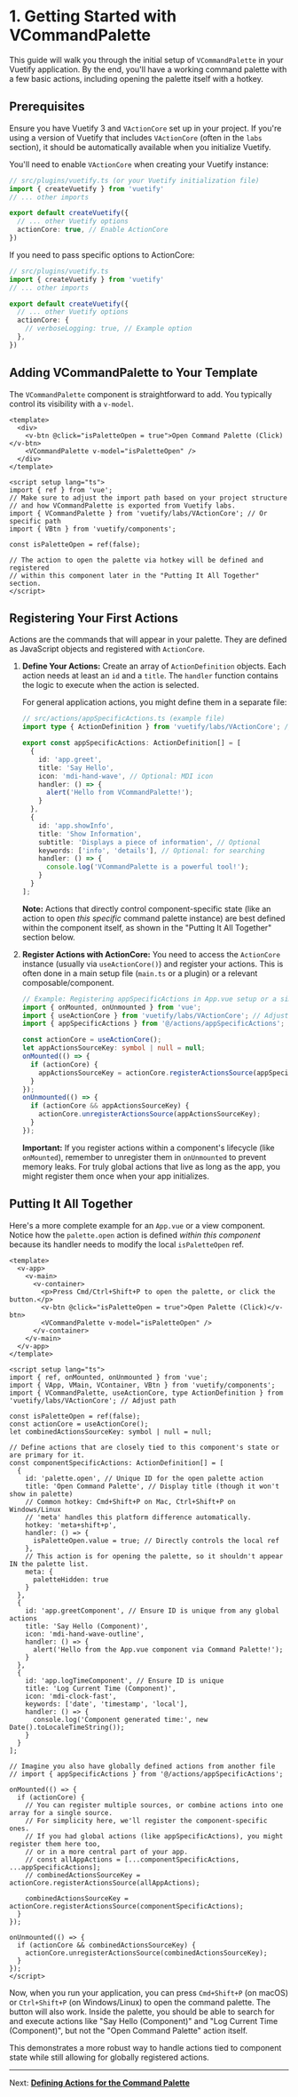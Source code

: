 # 1. Getting Started with VCommandPalette

This guide will walk you through the initial setup of `VCommandPalette` in your Vuetify application. By the end, you'll have a working command palette with a few basic actions, including opening the palette itself with a hotkey.

## Prerequisites

Ensure you have Vuetify 3 and `VActionCore` set up in your project. If you're using a version of Vuetify that includes `VActionCore` (often in the `labs` section), it should be automatically available when you initialize Vuetify.

You'll need to enable `VActionCore` when creating your Vuetify instance:

```typescript
// src/plugins/vuetify.ts (or your Vuetify initialization file)
import { createVuetify } from 'vuetify'
// ... other imports

export default createVuetify({
  // ... other Vuetify options
  actionCore: true, // Enable ActionCore
})
```

If you need to pass specific options to ActionCore:
```typescript
// src/plugins/vuetify.ts
import { createVuetify } from 'vuetify'
// ... other imports

export default createVuetify({
  // ... other Vuetify options
  actionCore: {
    // verboseLogging: true, // Example option
  },
})
```

## Adding VCommandPalette to Your Template

The `VCommandPalette` component is straightforward to add. You typically control its visibility with a `v-model`.

```vue
<template>
  <div>
    <v-btn @click="isPaletteOpen = true">Open Command Palette (Click)</v-btn>
    <VCommandPalette v-model="isPaletteOpen" />
  </div>
</template>

<script setup lang="ts">
import { ref } from 'vue';
// Make sure to adjust the import path based on your project structure
// and how VCommandPalette is exported from Vuetify labs.
import { VCommandPalette } from 'vuetify/labs/VActionCore'; // Or specific path
import { VBtn } from 'vuetify/components';

const isPaletteOpen = ref(false);

// The action to open the palette via hotkey will be defined and registered
// within this component later in the "Putting It All Together" section.
</script>
```

## Registering Your First Actions

Actions are the commands that will appear in your palette. They are defined as JavaScript objects and registered with `ActionCore`.

1.  **Define Your Actions:**
    Create an array of `ActionDefinition` objects. Each action needs at least an `id` and a `title`. The `handler` function contains the logic to execute when the action is selected.

    For general application actions, you might define them in a separate file:
    ```typescript
    // src/actions/appSpecificActions.ts (example file)
    import type { ActionDefinition } from 'vuetify/labs/VActionCore'; // Adjust path

    export const appSpecificActions: ActionDefinition[] = [
      {
        id: 'app.greet',
        title: 'Say Hello',
        icon: 'mdi-hand-wave', // Optional: MDI icon
        handler: () => {
          alert('Hello from VCommandPalette!');
        }
      },
      {
        id: 'app.showInfo',
        title: 'Show Information',
        subtitle: 'Displays a piece of information', // Optional
        keywords: ['info', 'details'], // Optional: for searching
        handler: () => {
          console.log('VCommandPalette is a powerful tool!');
        }
      }
    ];
    ```
    **Note:** Actions that directly control component-specific state (like an action to open *this specific* command palette instance) are best defined within the component itself, as shown in the "Putting It All Together" section below.

2.  **Register Actions with ActionCore:**
    You need to access the `ActionCore` instance (usually via `useActionCore()`) and register your actions. This is often done in a main setup file (`main.ts` or a plugin) or a relevant composable/component.

    ```typescript
    // Example: Registering appSpecificActions in App.vue setup or a similar central place
    import { onMounted, onUnmounted } from 'vue';
    import { useActionCore } from 'vuetify/labs/VActionCore'; // Adjust path
    import { appSpecificActions } from '@/actions/appSpecificActions'; // Adjust path

    const actionCore = useActionCore();
    let appActionsSourceKey: symbol | null = null;
    onMounted(() => {
      if (actionCore) {
        appActionsSourceKey = actionCore.registerActionsSource(appSpecificActions);
      }
    });
    onUnmounted(() => {
      if (actionCore && appActionsSourceKey) {
        actionCore.unregisterActionsSource(appActionsSourceKey);
      }
    });
    ```
    **Important:** If you register actions within a component's lifecycle (like `onMounted`), remember to unregister them in `onUnmounted` to prevent memory leaks. For truly global actions that live as long as the app, you might register them once when your app initializes.

## Putting It All Together

Here's a more complete example for an `App.vue` or a view component. Notice how the `palette.open` action is defined *within this component* because its handler needs to modify the local `isPaletteOpen` ref.

```vue
<template>
  <v-app>
    <v-main>
      <v-container>
        <p>Press Cmd/Ctrl+Shift+P to open the palette, or click the button.</p>
        <v-btn @click="isPaletteOpen = true">Open Palette (Click)</v-btn>
        <VCommandPalette v-model="isPaletteOpen" />
      </v-container>
    </v-main>
  </v-app>
</template>

<script setup lang="ts">
import { ref, onMounted, onUnmounted } from 'vue';
import { VApp, VMain, VContainer, VBtn } from 'vuetify/components';
import { VCommandPalette, useActionCore, type ActionDefinition } from 'vuetify/labs/VActionCore'; // Adjust path

const isPaletteOpen = ref(false);
const actionCore = useActionCore();
let combinedActionsSourceKey: symbol | null = null;

// Define actions that are closely tied to this component's state or are primary for it.
const componentSpecificActions: ActionDefinition[] = [
  {
    id: 'palette.open', // Unique ID for the open palette action
    title: 'Open Command Palette', // Display title (though it won't show in palette)
    // Common hotkey: Cmd+Shift+P on Mac, Ctrl+Shift+P on Windows/Linux
    // 'meta' handles this platform difference automatically.
    hotkey: 'meta+shift+p',
    handler: () => {
      isPaletteOpen.value = true; // Directly controls the local ref
    },
    // This action is for opening the palette, so it shouldn't appear IN the palette list.
    meta: {
      paletteHidden: true
    }
  },
  {
    id: 'app.greetComponent', // Ensure ID is unique from any global actions
    title: 'Say Hello (Component)',
    icon: 'mdi-hand-wave-outline',
    handler: () => {
      alert('Hello from the App.vue component via Command Palette!');
    }
  },
  {
    id: 'app.logTimeComponent', // Ensure ID is unique
    title: 'Log Current Time (Component)',
    icon: 'mdi-clock-fast',
    keywords: ['date', 'timestamp', 'local'],
    handler: () => {
      console.log('Component generated time:', new Date().toLocaleTimeString());
    }
  }
];

// Imagine you also have globally defined actions from another file
// import { appSpecificActions } from '@/actions/appSpecificActions';

onMounted(() => {
  if (actionCore) {
    // You can register multiple sources, or combine actions into one array for a single source.
    // For simplicity here, we'll register the component-specific ones.
    // If you had global actions (like appSpecificActions), you might register them here too,
    // or in a more central part of your app.
    // const allAppActions = [...componentSpecificActions, ...appSpecificActions];
    // combinedActionsSourceKey = actionCore.registerActionsSource(allAppActions);

    combinedActionsSourceKey = actionCore.registerActionsSource(componentSpecificActions);
  }
});

onUnmounted(() => {
  if (actionCore && combinedActionsSourceKey) {
    actionCore.unregisterActionsSource(combinedActionsSourceKey);
  }
});
</script>
```

Now, when you run your application, you can press `Cmd+Shift+P` (on macOS) or `Ctrl+Shift+P` (on Windows/Linux) to open the command palette. The button will also work. Inside the palette, you should be able to search for and execute actions like "Say Hello (Component)" and "Log Current Time (Component)", but not the "Open Command Palette" action itself.

This demonstrates a more robust way to handle actions tied to component state while still allowing for globally registered actions.

---
Next: [**Defining Actions for the Command Palette**](./02-actions-for-command-palette.md)
